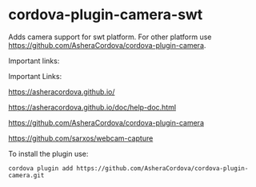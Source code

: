 # cordova-plugin-camera-swt

Adds camera support for swt platform. For other platform use https://github.com/AsheraCordova/cordova-plugin-camera.

Important links:

Important Links:

https://asheracordova.github.io/

https://asheracordova.github.io/doc/help-doc.html

https://github.com/AsheraCordova/cordova-plugin-camera

https://github.com/sarxos/webcam-capture

To install the plugin use:
```
cordova plugin add https://github.com/AsheraCordova/cordova-plugin-camera.git
```
